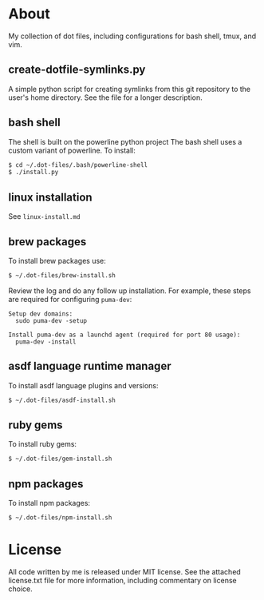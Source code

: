 About
================================================================================

My collection of dot files, including configurations for bash shell, tmux, 
and vim.

create-dotfile-symlinks.py
--------------------------------------------------------------------------------

A simple python script for creating symlinks from this git repository to the
user's home directory. See the file for a longer description.

bash shell
--------------------------------------------------------------------------------

The shell is built on the powerline python project
The bash shell uses a custom variant of powerline. To install:

```bash
$ cd ~/.dot-files/.bash/powerline-shell
$ ./install.py
```

linux installation
--------------------------------------------------------------------------------
See `linux-install.md`

brew packages
--------------------------------------------------------------------------------

To install brew packages use:

```bash
$ ~/.dot-files/brew-install.sh
```

Review the log and do any follow up installation. For example, these steps are
required for configuring `puma-dev`:

```
Setup dev domains:
  sudo puma-dev -setup

Install puma-dev as a launchd agent (required for port 80 usage):
  puma-dev -install
```

asdf language runtime manager
--------------------------------------------------------------------------------

To install asdf language plugins and versions:

```bash
$ ~/.dot-files/asdf-install.sh
```

ruby gems
--------------------------------------------------------------------------------

To install ruby gems:

```bash
$ ~/.dot-files/gem-install.sh
```

npm packages
--------------------------------------------------------------------------------

To install npm packages:

```bash
$ ~/.dot-files/npm-install.sh
```

License
================================================================================

All code written by me is released under MIT license. See the attached
license.txt file for more information, including commentary on license choice.
